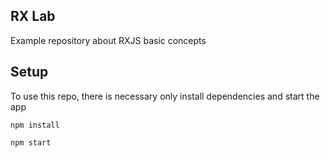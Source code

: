 ## RX Lab

Example repository about RXJS basic concepts

## Setup

To use this repo, there is necessary only install dependencies and start the app

```
npm install
```
```
npm start
```